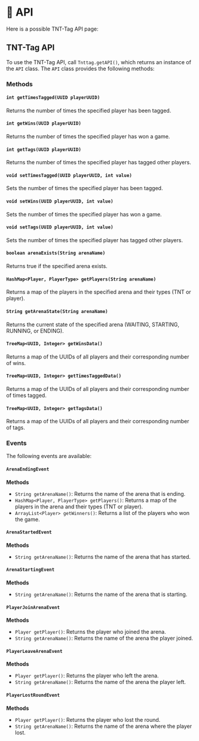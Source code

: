 # 💬 API

Here is a possible TNT-Tag API page:

## TNT-Tag API

To use the TNT-Tag API, call `Tnttag.getAPI()`, which returns an instance of the `API` class. The `API` class provides the following methods:

### Methods

#### `int getTimesTagged(UUID playerUUID)`

Returns the number of times the specified player has been tagged.

#### `int getWins(UUID playerUUID)`

Returns the number of times the specified player has won a game.

#### `int getTags(UUID playerUUID)`

Returns the number of times the specified player has tagged other players.

#### `void setTimesTagged(UUID playerUUID, int value)`

Sets the number of times the specified player has been tagged.

#### `void setWins(UUID playerUUID, int value)`

Sets the number of times the specified player has won a game.

#### `void setTags(UUID playerUUID, int value)`

Sets the number of times the specified player has tagged other players.

#### `boolean arenaExists(String arenaName)`

Returns true if the specified arena exists.

#### `HashMap<Player, PlayerType> getPlayers(String arenaName)`

Returns a map of the players in the specified arena and their types (TNT or player).

#### `String getArenaState(String arenaName)`

Returns the current state of the specified arena (WAITING, STARTING, RUNNING, or ENDING).

#### `TreeMap<UUID, Integer> getWinsData()`

Returns a map of the UUIDs of all players and their corresponding number of wins.

#### `TreeMap<UUID, Integer> getTimesTaggedData()`

Returns a map of the UUIDs of all players and their corresponding number of times tagged.

#### `TreeMap<UUID, Integer> getTagsData()`

Returns a map of the UUIDs of all players and their corresponding number of tags.

### Events

The following events are available:

#### `ArenaEndingEvent`

**Methods**

* `String getArenaName()`: Returns the name of the arena that is ending.
* `HashMap<Player, PlayerType> getPlayers()`: Returns a map of the players in the arena and their types (TNT or player).
* `ArrayList<Player> getWinners()`: Returns a list of the players who won the game.

#### `ArenaStartedEvent`

**Methods**

* `String getArenaName()`: Returns the name of the arena that has started.

#### `ArenaStartingEvent`

**Methods**

* `String getArenaName()`: Returns the name of the arena that is starting.

#### `PlayerJoinArenaEvent`

**Methods**

* `Player getPlayer()`: Returns the player who joined the arena.
* `String getArenaName()`: Returns the name of the arena the player joined.

#### `PlayerLeaveArenaEvent`

**Methods**

* `Player getPlayer()`: Returns the player who left the arena.
* `String getArenaName()`: Returns the name of the arena the player left.

#### `PlayerLostRoundEvent`

**Methods**

* `Player getPlayer()`: Returns the player who lost the round.
* `String getArenaName()`: Returns the name of the arena where the player lost.
